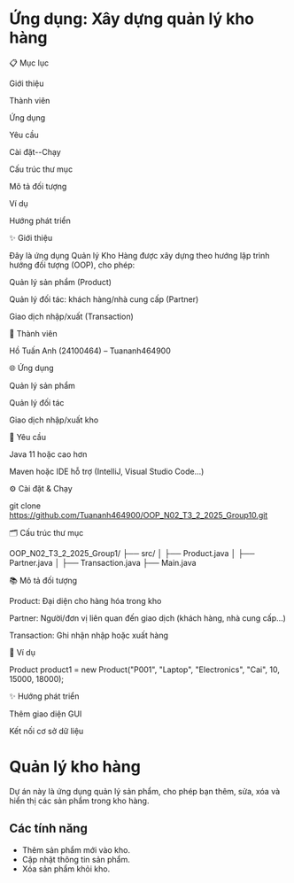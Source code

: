 # Ứng dụng: Xây dựng quản lý kho hàng


📋 Mục lục

Giới thiệu

Thành viên

Ứng dụng

Yêu cầu

Cài đặt--Chạy

Cấu trúc thư mục

Mô tả đối tượng

Ví dụ

Hướng phát triển


✨ Giới thiệu

Đây là ứng dụng Quản lý Kho Hàng được xây dựng theo hướng lập trình hướng đối tượng (OOP), cho phép:

Quản lý sản phẩm (Product)

Quản lý đối tác: khách hàng/nhà cung cấp (Partner)

Giao dịch nhập/xuất (Transaction)

👥 Thành viên

Hồ Tuấn Anh (24100464) – Tuananh464900

🌐 Ứng dụng

Quản lý sản phẩm

Quản lý đối tác

Giao dịch nhập/xuất kho


📆 Yêu cầu

Java 11 hoặc cao hơn

Maven hoặc IDE hỗ trợ (IntelliJ, Visual Studio Code…)

⚙️ Cài đặt & Chạy

git clone https://github.com/Tuananh464900/OOP_N02_T3_2_2025_Group10.git

🗂️ Cấu trúc thư mục

OOP_N02_T3_2_2025_Group1/ ├── src/ │ ├── Product.java │ ├── Partner.java │ ├── Transaction.java ├── Main.java

📚 Mô tả đối tượng

Product: Đại diện cho hàng hóa trong kho

Partner: Người/đơn vị liên quan đến giao dịch (khách hàng, nhà cung cấp…)

 Transaction: Ghi nhận nhập hoặc xuất hàng

📖 Ví dụ

Product product1 = new Product("P001", "Laptop", "Electronics", "Cai", 10, 15000, 18000);

✨ Hướng phát triển

Thêm giao diện GUI

Kết nối cơ sở dữ liệu

# Quản lý kho hàng

Dự án này là ứng dụng quản lý sản phẩm, cho phép bạn thêm, sửa, xóa và hiển thị các sản phẩm trong kho hàng.

## Các tính năng
- Thêm sản phẩm mới vào kho.
- Cập nhật thông tin sản phẩm.
- Xóa sản phẩm khỏi kho.





